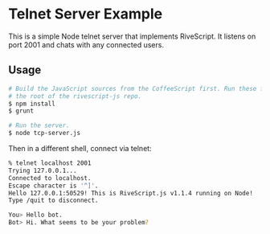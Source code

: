 # Telnet Server Example

This is a simple Node telnet server that implements RiveScript. It listens on
port 2001 and chats with any connected users.

## Usage

```bash
# Build the JavaScript sources from the CoffeeScript first. Run these from
# the root of the rivescript-js repo.
$ npm install
$ grunt

# Run the server.
$ node tcp-server.js
```

Then in a different shell, connect via telnet:

```bash
% telnet localhost 2001
Trying 127.0.0.1...
Connected to localhost.
Escape character is '^]'.
Hello 127.0.0.1:50529! This is RiveScript.js v1.1.4 running on Node!
Type /quit to disconnect.

You> Hello bot.
Bot> Hi. What seems to be your problem?
```
